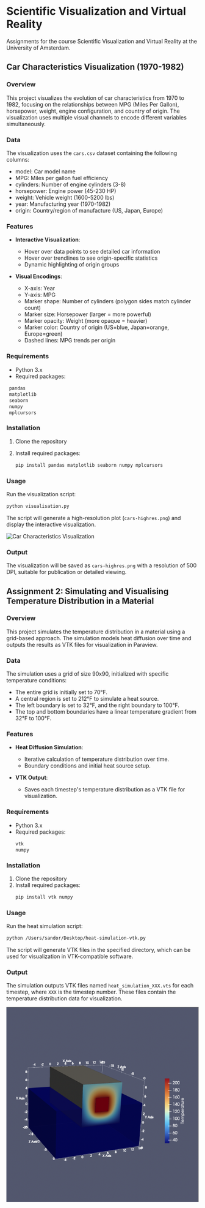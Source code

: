 # Scientific Visualization and Virtual Reality

Assignments for the course Scientific Visualization and Virtual Reality at the University of Amsterdam.

## Car Characteristics Visualization (1970-1982)

### Overview

This project visualizes the evolution of car characteristics from 1970 to 1982, focusing on the relationships between MPG (Miles Per Gallon), horsepower, weight, engine configuration, and country of origin. The visualization uses multiple visual channels to encode different variables simultaneously.

### Data

The visualization uses the `cars.csv` dataset containing the following columns:

- model: Car model name
- MPG: Miles per gallon fuel efficiency
- cylinders: Number of engine cylinders (3-8)
- horsepower: Engine power (45-230 HP)
- weight: Vehicle weight (1600-5200 lbs)
- year: Manufacturing year (1970-1982)
- origin: Country/region of manufacture (US, Japan, Europe)

### Features

- **Interactive Visualization**:
  - Hover over data points to see detailed car information
  - Hover over trendlines to see origin-specific statistics
  - Dynamic highlighting of origin groups

- **Visual Encodings**:
  - X-axis: Year
  - Y-axis: MPG
  - Marker shape: Number of cylinders (polygon sides match cylinder count)
  - Marker size: Horsepower (larger = more powerful)
  - Marker opacity: Weight (more opaque = heavier)
  - Marker color: Country of origin (US=blue, Japan=orange, Europe=green)
  - Dashed lines: MPG trends per origin

### Requirements

- Python 3.x
- Required packages:
 ```
  pandas
  matplotlib
  seaborn
  numpy
  mplcursors
  ```

### Installation

1. Clone the repository
2. Install required packages:

   ```bash
   pip install pandas matplotlib seaborn numpy mplcursors
   ```

### Usage

Run the visualization script:

```bash
python visualisation.py
```

The script will generate a high-resolution plot (`cars-highres.png`) and display the interactive visualization.

![Car Characteristics Visualization](assignment-1/cars-highres.png)

### Output

The visualization will be saved as `cars-highres.png` with a resolution of 500 DPI, suitable for publication or detailed viewing.







## Assignment 2: Simulating and Visualising Temperature Distribution in a Material

### Overview
This project simulates the temperature distribution in a material using a grid-based approach. The simulation models heat diffusion over time and outputs the results as VTK files for visualization in Paraview.

### Data
The simulation uses a grid of size 90x90, initialized with specific temperature conditions:
- The entire grid is initially set to 70°F.
- A central region is set to 212°F to simulate a heat source.
- The left boundary is set to 32°F, and the right boundary to 100°F.
- The top and bottom boundaries have a linear temperature gradient from 32°F to 100°F.

### Features
- **Heat Diffusion Simulation**:
  - Iterative calculation of temperature distribution over time.
  - Boundary conditions and initial heat source setup.
  
- **VTK Output**:
  - Saves each timestep's temperature distribution as a VTK file for visualization.

### Requirements
- Python 3.x
- Required packages:
  ```
  vtk
  numpy
  ```

### Installation
1. Clone the repository
2. Install required packages:
   ```bash
   pip install vtk numpy
   ```

### Usage
Run the heat simulation script:
```bash
python /Users/sandor/Desktop/heat-simulation-vtk.py
```

The script will generate VTK files in the specified directory, which can be used for visualization in VTK-compatible software.

### Output
The simulation outputs VTK files named `heat_simulation_XXX.vts` for each timestep, where `XXX` is the timestep number. These files contain the temperature distribution data for visualization.

![Heat Simulation Visualization](assignment-2/heat_output.png)
